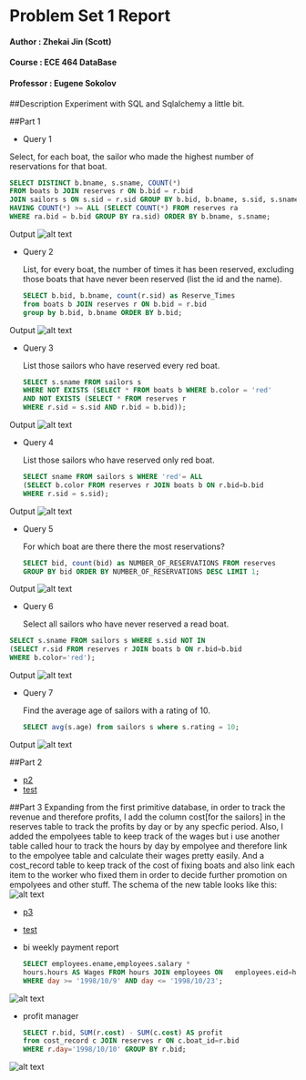 Problem Set 1 Report 
========

#### Author : Zhekai Jin (Scott)
#### Course : ECE 464 DataBase
#### Professor : Eugene Sokolov 

##Description
Experiment with SQL and Sqlalchemy a little bit.

##Part 1
* Query 1 

 Select, for each boat, the sailor who made the highest number of reservations for that boat.
 
 ```sql
SELECT DISTINCT b.bname, s.sname, COUNT(*) 
FROM boats b JOIN reserves r ON b.bid = r.bid 
JOIN sailors s ON s.sid = r.sid GROUP BY b.bid, b.bname, s.sid, s.sname 
HAVING COUNT(*) >= ALL (SELECT COUNT(*) FROM reserves ra 
WHERE ra.bid = b.bid GROUP BY ra.sid) ORDER BY b.bname, s.sname;
``` 
Output
![alt text][query1]

* Query 2

	List, for every boat, the number of times it has been reserved, 
excluding those boats that have never been reserved (list the id and the name).
  
  ```sql
  SELECT b.bid, b.bname, count(r.sid) as Reserve_Times 
  from boats b JOIN reserves r ON b.bid = r.bid 
  group by b.bid, b.bname ORDER BY b.bid;
  ```
 Output
![alt text][query2] 

* Query 3

	List those sailors who have reserved every red boat.
  
  ```sql
  SELECT s.sname FROM sailors s 
  WHERE NOT EXISTS (SELECT * FROM boats b WHERE b.color = 'red' 
  AND NOT EXISTS (SELECT * FROM reserves r 
  WHERE r.sid = s.sid AND r.bid = b.bid));
  ```
 Output
![alt text][query3] 

* Query 4

	List those sailors who have reserved only red boat.
	  
  ```sql
  SELECT sname FROM sailors s WHERE 'red'= ALL 
  (SELECT b.color FROM reserves r JOIN boats b ON r.bid=b.bid 
  WHERE r.sid = s.sid);
  ```
 Output
![alt text][query4]

* Query 5

	For which boat are there there the most reservations?
	  
  ```sql
  SELECT bid, count(bid) as NUMBER_OF_RESERVATIONS FROM reserves 
  GROUP BY bid ORDER BY NUMBER_OF_RESERVATIONS DESC LIMIT 1;
  ```
 Output
![alt text][query5]

 * Query 6

	Select all sailors who have never reserved a read boat.
	  
  ```sql
  SELECT s.sname FROM sailors s WHERE s.sid NOT IN 
  (SELECT r.sid FROM reserves r JOIN boats b ON r.bid=b.bid 
  WHERE b.color='red');  
  ```
 Output
![alt text][query6]

* Query 7
  
  Find the average age of sailors with a rating of 10.
  
  ```sql
  SELECT avg(s.age) from sailors s where s.rating = 10;
  ```
 Output
![alt text][query7]


##Part 2
* [p2](../blob/master/src/p2.py)
* [test](../blob/master/src/test_p2.py)


##Part 3
  Expanding from the first primitive database, in order to track the revenue and therefore profits, I add the column cost[for the sailors] in the reserves table to track the profits by day or by any specfic period. 
  Also, I added the empolyees table to keep track of the wages but i use another table called hour to track the hours by day by empolyee and therefore link to the empolyee table and calculate their wages pretty easily. And a cost_record table to keep track of the cost of fixing boats and also link each item to the worker who fixed them in order to decide further promotion on empolyees and other stuff.
  The schema of the new table looks like this:
![alt text][schema_3]
  
  * [p3](../blob/master/src/p3.py)
  * [test](../blob/master/src/test_p3.py)

* bi weekly payment report

	```sql
	SELECT employees.ename,employees.salary * 
	hours.hours AS Wages FROM hours JOIN employees ON 	employees.eid=hours.employees_eid 
	WHERE day >= '1998/10/9' AND day <= '1998/10/23';
  	```

![alt text][bi_weekly_payment]

* profit manager

	```sql
	SELECT r.bid, SUM(r.cost) - SUM(c.cost) AS profit 
	from cost_record c JOIN reserves r ON c.boat_id=r.bid 
	WHERE r.day='1998/10/10' GROUP BY r.bid;
	```


![alt text][profit_per_day]


  
  







[query1]: images/query1.png "Logo Title Text 2"
[query2]: images/query2.png "Logo Title Text 2"
[query3]: images/query3.png "Logo Title Text 2"
[query4]: images/query4.png "Logo Title Text 2"
[query5]: images/query5.png "Logo Title Text 2"
[query6]: images/query6.png "Logo Title Text 2"
[query7]: images/query7.png "Logo Title Text 2"
[schema_3]: images/schema.png  "Logo Title Text 2"
[bi_weekly_payment]:  images/test1.png  "Title Text 2"
[profit_per_day]: images/test2.png "Logo Title Text 2"








